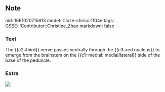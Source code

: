 ## Note
nid: 1661020715613
model: Cloze-chrisc-ff04e
tags: GSSE::!Contributor::Christine_Zhao
markdown: false

### Text
<div>
  <div>
    <div>
      <div>
        The {{c2::third}} nerve passes ventrally through the
        {{c3::red nucleus}} to emerge from the brainstem on the
        {{c1::medial::medial/lateral}} side of the base of the
        peduncle.
      </div>
    </div>
  </div>
</div>

### Extra
<img src="paste-242a7ccab2923120c63d3a617296be7190f4805d.jpg">

